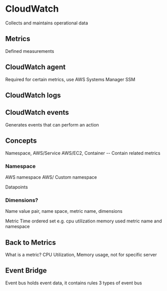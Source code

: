 # CloudWatch

Collects and maintains operational data

## Metrics

Defined measurements

## CloudWatch agent

Required for certain metrics, use AWS Systems Manager SSM

## CloudWatch logs

## CloudWatch events

Generates events that can perform an action

## Concepts

Namespace, AWS/Service AWS/EC2, Container -- Contain related metrics

### Namespace

AWS namespace
AWS/
Custom namespace

Datapoints

### Dimensions?

Name value pair, name space, metric name, dimensions

Metric
Time ordered set
e.g. cpu utilization
memory used
metric name and namespace

## Back to Metrics

What is a metric? CPU Utilization, Memory usage, not for specific server

## Event Bridge

Event bus holds event data, it contains rules 3 types of event bus
